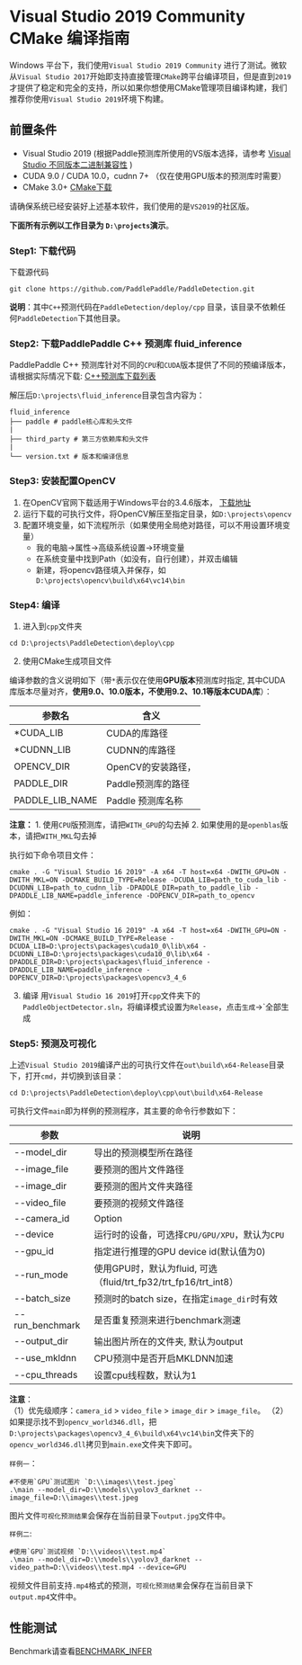 # Visual Studio 2019 Community CMake 编译指南

Windows 平台下，我们使用`Visual Studio 2019 Community` 进行了测试。微软从`Visual Studio 2017`开始即支持直接管理`CMake`跨平台编译项目，但是直到`2019`才提供了稳定和完全的支持，所以如果你想使用CMake管理项目编译构建，我们推荐你使用`Visual Studio 2019`环境下构建。


## 前置条件
* Visual Studio 2019 (根据Paddle预测库所使用的VS版本选择，请参考 [Visual Studio 不同版本二进制兼容性](https://docs.microsoft.com/zh-cn/cpp/porting/binary-compat-2015-2017?view=vs-2019) )
* CUDA 9.0 / CUDA 10.0，cudnn 7+ （仅在使用GPU版本的预测库时需要）
* CMake 3.0+ [CMake下载](https://cmake.org/download/)

请确保系统已经安装好上述基本软件，我们使用的是`VS2019`的社区版。

**下面所有示例以工作目录为 `D:\projects`演示**。

### Step1: 下载代码

下载源代码
```shell
git clone https://github.com/PaddlePaddle/PaddleDetection.git
```

**说明**：其中`C++`预测代码在`PaddleDetection/deploy/cpp` 目录，该目录不依赖任何`PaddleDetection`下其他目录。


### Step2: 下载PaddlePaddle C++ 预测库 fluid_inference

PaddlePaddle C++ 预测库针对不同的`CPU`和`CUDA`版本提供了不同的预编译版本，请根据实际情况下载:  [C++预测库下载列表](https://paddleinference.paddlepaddle.org.cn/user_guides/download_lib.html#windows)

解压后`D:\projects\fluid_inference`目录包含内容为：
```
fluid_inference
├── paddle # paddle核心库和头文件
|
├── third_party # 第三方依赖库和头文件
|
└── version.txt # 版本和编译信息
```

### Step3: 安装配置OpenCV

1. 在OpenCV官网下载适用于Windows平台的3.4.6版本， [下载地址](https://sourceforge.net/projects/opencvlibrary/files/3.4.6/opencv-3.4.6-vc14_vc15.exe/download)  
2. 运行下载的可执行文件，将OpenCV解压至指定目录，如`D:\projects\opencv`
3. 配置环境变量，如下流程所示（如果使用全局绝对路径，可以不用设置环境变量）  
    - 我的电脑->属性->高级系统设置->环境变量
    - 在系统变量中找到Path（如没有，自行创建），并双击编辑
    - 新建，将opencv路径填入并保存，如`D:\projects\opencv\build\x64\vc14\bin`

### Step4: 编译

1. 进入到`cpp`文件夹
```
cd D:\projects\PaddleDetection\deploy\cpp
```

2. 使用CMake生成项目文件

编译参数的含义说明如下（带`*`表示仅在使用**GPU版本**预测库时指定, 其中CUDA库版本尽量对齐，**使用9.0、10.0版本，不使用9.2、10.1等版本CUDA库**）：

|  参数名   | 含义  |
|  ----  | ----  |
| *CUDA_LIB  | CUDA的库路径 |
| *CUDNN_LIB | CUDNN的库路径 |
| OPENCV_DIR  | OpenCV的安装路径， |
| PADDLE_DIR | Paddle预测库的路径 |
| PADDLE_LIB_NAME | Paddle 预测库名称 |

**注意：** 1. 使用`CPU`版预测库，请把`WITH_GPU`的勾去掉 2. 如果使用的是`openblas`版本，请把`WITH_MKL`勾去掉

执行如下命令项目文件：
```
cmake . -G "Visual Studio 16 2019" -A x64 -T host=x64 -DWITH_GPU=ON -DWITH_MKL=ON -DCMAKE_BUILD_TYPE=Release -DCUDA_LIB=path_to_cuda_lib -DCUDNN_LIB=path_to_cudnn_lib -DPADDLE_DIR=path_to_paddle_lib -DPADDLE_LIB_NAME=paddle_inference -DOPENCV_DIR=path_to_opencv
```

例如：
```
cmake . -G "Visual Studio 16 2019" -A x64 -T host=x64 -DWITH_GPU=ON -DWITH_MKL=ON -DCMAKE_BUILD_TYPE=Release -DCUDA_LIB=D:\projects\packages\cuda10_0\lib\x64 -DCUDNN_LIB=D:\projects\packages\cuda10_0\lib\x64 -DPADDLE_DIR=D:\projects\packages\fluid_inference -DPADDLE_LIB_NAME=paddle_inference -DOPENCV_DIR=D:\projects\packages\opencv3_4_6
```

3. 编译
用`Visual Studio 16 2019`打开`cpp`文件夹下的`PaddleObjectDetector.sln`，将编译模式设置为`Release`，点击`生成`->`全部生成


### Step5: 预测及可视化

上述`Visual Studio 2019`编译产出的可执行文件在`out\build\x64-Release`目录下，打开`cmd`，并切换到该目录：

```
cd D:\projects\PaddleDetection\deploy\cpp\out\build\x64-Release
```
可执行文件`main`即为样例的预测程序，其主要的命令行参数如下：

|  参数   | 说明  |
|  ----  | ----  |
| --model_dir  | 导出的预测模型所在路径 |
| --image_file  | 要预测的图片文件路径 |
| --image_dir  |  要预测的图片文件夹路径   |
| --video_file  | 要预测的视频文件路径 |
| --camera_id | Option | 用来预测的摄像头ID，默认为-1（表示不使用摄像头预测）|
| --device  | 运行时的设备，可选择`CPU/GPU/XPU`，默认为`CPU`|
| --gpu_id  |  指定进行推理的GPU device id(默认值为0)|
| --run_mode | 使用GPU时，默认为fluid, 可选（fluid/trt_fp32/trt_fp16/trt_int8）|
| --batch_size  | 预测时的batch size，在指定`image_dir`时有效 |
| --run_benchmark | 是否重复预测来进行benchmark测速 |
| --output_dir | 输出图片所在的文件夹, 默认为output |
| --use_mkldnn | CPU预测中是否开启MKLDNN加速 |
| --cpu_threads | 设置cpu线程数，默认为1 |

**注意**：  
（1）优先级顺序：`camera_id` > `video_file` > `image_dir` > `image_file`。
（2）如果提示找不到`opencv_world346.dll`，把`D:\projects\packages\opencv3_4_6\build\x64\vc14\bin`文件夹下的`opencv_world346.dll`拷贝到`main.exe`文件夹下即可。


`样例一`：
```shell
#不使用`GPU`测试图片 `D:\\images\\test.jpeg`  
.\main --model_dir=D:\\models\\yolov3_darknet --image_file=D:\\images\\test.jpeg
```

图片文件`可视化预测结果`会保存在当前目录下`output.jpg`文件中。


`样例二`:
```shell
#使用`GPU`测试视频 `D:\\videos\\test.mp4`  
.\main --model_dir=D:\\models\\yolov3_darknet --video_path=D:\\videos\\test.mp4 --device=GPU
```

视频文件目前支持`.mp4`格式的预测，`可视化预测结果`会保存在当前目录下`output.mp4`文件中。


## 性能测试
Benchmark请查看[BENCHMARK_INFER](../../BENCHMARK_INFER.md)
